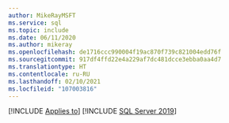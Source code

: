 ```yaml
---
author: MikeRayMSFT
ms.service: sql
ms.topic: include
ms.date: 06/11/2020
ms.author: mikeray
ms.openlocfilehash: de1716ccc990004f19ac870f739c821004edd76f
ms.sourcegitcommit: 917df4ffd22e4a229af7dc481dcce3ebba0aa4d7
ms.translationtype: HT
ms.contentlocale: ru-RU
ms.lasthandoff: 02/10/2021
ms.locfileid: "107003816"
---
```

[!INCLUDE [Applies to](../../includes/applies-md.md)] [!INCLUDE [SQL Server 2019](_azdata.md)]
